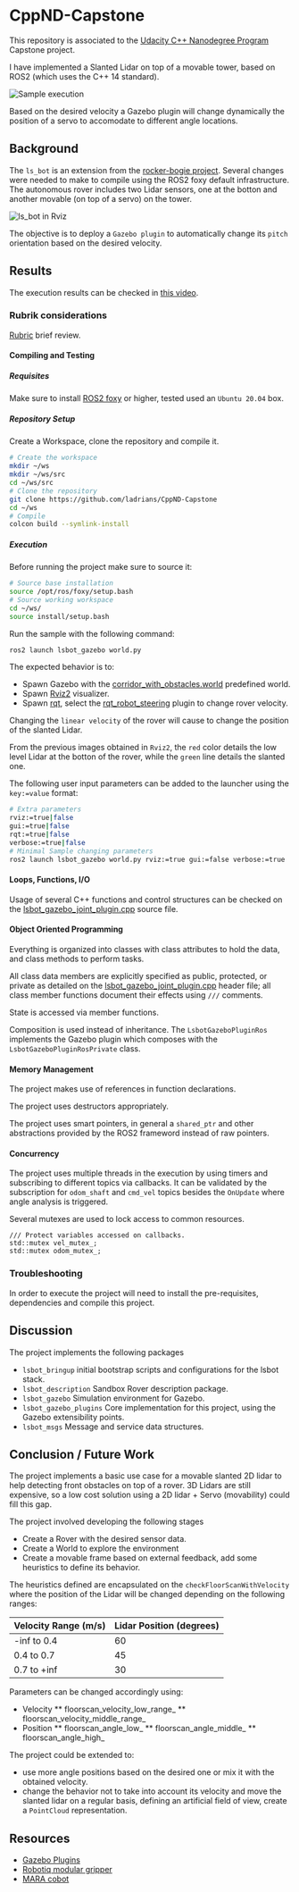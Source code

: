 # CppND-Capstone

This repository is associated to the [Udacity C++ Nanodegree Program](https://www.udacity.com/course/c-plus-plus-nanodegree--nd213) Capstone project.

I have implemented a Slanted Lidar on top of a movable tower, based on ROS2 (which uses the C++ 14 standard).

![Sample execution](./data/slantedLidar01.gif)

Based on the desired velocity a Gazebo plugin will change dynamically the position of a servo to accomodate to different angle locations.

## Background

The `ls_bot` is an extension from the [rocker-bogie project](https://github.com/SyrianSpock/rover). Several changes were needed to make to compile using the ROS2 foxy default infrastructure. The autonomous rover includes two Lidar sensors, one at the botton and another movable (on top of a servo) on the tower.

![ls_bot in Rviz](./data/ls_bot_rviz01.png)

The objective is to deploy a `Gazebo plugin` to automatically change its `pitch` orientation based on the desired velocity.

## Results

The execution results can be checked in [this video](./data/slantedLidar01.mp4).

### Rubrik considerations

[Rubric](https://review.udacity.com/#!/rubrics/2533/view) brief review.

#### Compiling and Testing

##### Requisites

Make sure to install [ROS2 foxy](https://docs.ros.org/en/foxy/Installation.html) or higher, tested used an `Ubuntu 20.04` box.

##### Repository Setup

Create a Workspace, clone the repository and compile it.

```sh
# Create the workspace
mkdir ~/ws
mkdir ~/ws/src
cd ~/ws/src
# Clone the repository
git clone https://github.com/ladrians/CppND-Capstone
cd ~/ws
# Compile
colcon build --symlink-install
```

##### Execution

Before running the project make sure to source it:

```sh
# Source base installation
source /opt/ros/foxy/setup.bash
# Source working workspace
cd ~/ws/
source install/setup.bash
```

Run the sample with the following command:

```sh
ros2 launch lsbot_gazebo world.py
```

The expected behavior is to:

 * Spawn Gazebo with the [corridor_with_obstacles.world](src/lsbot/lsbot_gazebo/worlds/corridor_with_obstacles.world) predefined world.
 * Spawn [Rviz2](https://github.com/ros2/rviz) visualizer.
 * Spawn [rqt](https://docs.ros.org/en/foxy/Concepts/About-RQt.html), select the [rqt_robot_steering](http://wiki.ros.org/rqt_robot_steering) plugin to change rover velocity.

Changing the `linear velocity` of the rover will cause to change the position of the slanted Lidar.

From the previous images obtained in `Rviz2`, the `red` color details the low level Lidar at the botton of the rover, while the `green` line details the slanted one.

The following user input parameters can be added to the launcher using the `key:=value` format:

```sh
# Extra parameters
rviz:=true|false
gui:=true|false
rqt:=true|false
verbose:=true|false
# Minimal Sample changing parameters
ros2 launch lsbot_gazebo world.py rviz:=true gui:=false verbose:=true
```

#### Loops, Functions, I/O

Usage of several C++ functions and control structures can be checked on the [lsbot_gazebo_joint_plugin.cpp](src/lsbot/lsbot_gazebo_plugins/src/lsbot_gazebo_joint_plugin.cpp) source file.

#### Object Oriented Programming

Everything is organized into classes with class attributes to hold the data, and class methods to perform tasks.

All class data members are explicitly specified as public, protected, or private as detailed on the [lsbot_gazebo_joint_plugin.cpp](src/lsbot/lsbot_gazebo_plugins/include/lsbot_gazebo_plugins/lsbot_gazebo_joint_plugin.hpp) header file; all class member functions document their effects using `///` comments.

State is accessed via member functions.

Composition is used instead of inheritance. The `LsbotGazeboPluginRos` implements the Gazebo plugin which composes with the `LsbotGazeboPluginRosPrivate` class.

#### Memory Management

The project makes use of references in function declarations.

The project uses destructors appropriately.

The project uses smart pointers, in general a `shared_ptr` and other abstractions provided by the ROS2 frameword instead of raw pointers.

#### Concurrency

The project uses multiple threads in the execution by using timers and subscribing to different topics via callbacks. It can be validated by the subscription for `odom_shaft` and `cmd_vel` topics besides the `OnUpdate` where angle analysis is triggered.

Several mutexes are used to lock access to common resources.

```
/// Protect variables accessed on callbacks.
std::mutex vel_mutex_;
std::mutex odom_mutex_;
```

### Troubleshooting

In order to execute the project will need to install the pre-requisites, dependencies and compile this project.

## Discussion

The project implements the following packages

 * `lsbot_bringup` initial bootstrap scripts and configurations for the lsbot stack.
 * `lsbot_description` Sandbox Rover description package.
 * `lsbot_gazebo` Simulation environment for Gazebo.
 * `lsbot_gazebo_plugins` Core implementation for this project, using the Gazebo extensibility points.
 * `lsbot_msgs` Message and service data structures.

## Conclusion / Future Work

The project implements a basic use case for a movable slanted 2D lidar to help detecting front obstacles on top of a rover. 3D Lidars are still expensive, so a low cost solution using a 2D lidar + Servo (movability) could fill this gap.

The project involved developing the following stages

 * Create a Rover with the desired sensor data.
 * Create a World to explore the environment
 * Create a movable frame based on external feedback, add some heuristics to define its behavior.

The heuristics defined are encapsulated on the `checkFloorScanWithVelocity` where the position of the Lidar will be changed depending on the following ranges:

|Velocity Range (m/s)|Lidar Position (degrees)|
|--|--|
|-inf to 0.4|60|
|0.4 to 0.7|45|
|0.7 to +inf|30|

Parameters can be changed accordingly using:

 * Velocity
 ** floorscan_velocity_low_range_
 ** floorscan_velocity_middle_range_
 * Position
 ** floorscan_angle_low_
 ** floorscan_angle_middle_
 ** floorscan_angle_high_

The project could be extended to:

 * use more angle positions based on the desired one or mix it with the obtained velocity.
 * change the behavior not to take into account its velocity and move the slanted lidar on a regular basis, defining an artificial field of view, create a `PointCloud` representation.

## Resources

 * [Gazebo Plugins](http://gazebosim.org/tutorials?tut=ros_gzplugins)
 * [Robotiq modular gripper](https://github.com/YueErro/robotiq_modular_gripper.git)
 * [MARA cobot](https://github.com/AcutronicRobotics/MARA)
